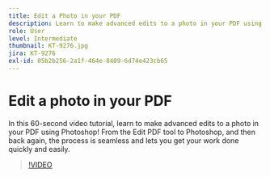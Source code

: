 ```yaml
---
title: Edit a Photo in your PDF
description: Learn to make advanced edits to a photo in your PDF using Photoshop
role: User
level: Intermediate
thumbnail: KT-9276.jpg
jira: KT-9276
exl-id: 05b2b256-2a1f-464e-8409-6d74e423cb65
---
```

# Edit a photo in your PDF

In this 60-second video tutorial, learn to make advanced edits to a photo in your PDF using Photoshop! From the Edit PDF tool to Photoshop, and then back again, the process is seamless and lets you get your work done quickly and easily.

>[!VIDEO](https://video.tv.adobe.com/v/338276?quality=12&learn=on&hidetitle=true)
